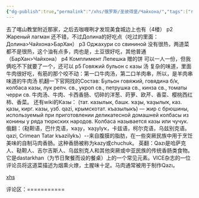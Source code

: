 ```yaml
---
{"dg-publish":true,"permalink":"/xhs/俄罗斯/圣彼得堡/Чайхона/","tags":["rednote","圣彼得堡"],"created":"2025-03-17T22:29:03.963+08:00","updated":"2025-03-20T22:46:14.491+08:00"}
---
```


 

去了喀山教堂附近那家，之后去咖喱咧才发现美食城边上也有（4楼）
p2 Жареный лагман 还不错，不过Долина的好吃点（吃过的里面：Долина>Чайхона>БарХан）
p3 Оджахури со свининой 没有很热，两道菜都不是很热，这个油有点多，肉也是，土豆很好吃，其他普通（БарХан>Чайхона）
p4 Комплимент Лепешка 赠的饼 可以一人一份，但我俩吃不下就要了一个，还可以
p5 Говяжий бульон с казы 汤 复杂的味道，里面牛肉很好吃，有筋的那个咬不动：第一口牛肉汤，第二口羊肉串，所以，是羊肉串味道的牛肉汤
机翻一下官网找的Состав: Бульон говяжий, говядина б/к, колбаса казы, лук репч. св., укроп св., петрушка св., кинза св., томаты черри св. 牛肉汤、牛肉、卡西香肠、切碎的洋葱、莳萝、欧芹、香菜、樱桃西红柿、香菜。
还有wiki的Казы： (тат. казылык, башк. ҡаҙы, ҡаҙылыҡ, каз. қазы, кирг. казы, узб. qazi, крымскотат. къазылыкъ) — жир с брюшины, используемый при приготовлении деликатесной домашней колбасы из конины у ряда тюркских народов. Колбаса называется казы или чучук.
俄翻：（鞑靼语，巴什克语，ҡaҙy，ҡaҙylyҡ，卡兹语，柯尔克语，乌兹别克语。qazi, Crimean Tatar kъazilykъ）--来自腹膜的脂肪，在一些突厥民族中用于烹饪美味的自制马肉香肠。这种香肠被称为kazy或chuchuk。
英翻：Qazı是哈萨克人、鞑靼人、吉尔吉斯人、乌兹别克人和其他突厥或中亚民族的传统香肠类食物。它是dastarkhan（为节日聚餐而设的餐桌）上的一个常见元素。VICE杂志的一位评论员将这道菜描述为烟熏火燎，土腥味十足。马肉通常被用于制作Qazı。

[xhs](https://www.xiaohongshu.com/explore/6403bd830000000027010e83?xsec_token=ABlWoHCx7Jdq05zjECKUqugAE5pNGnRWUFirZ9LGRGfJA=&xsec_source=pc_user)

评论区：===========

